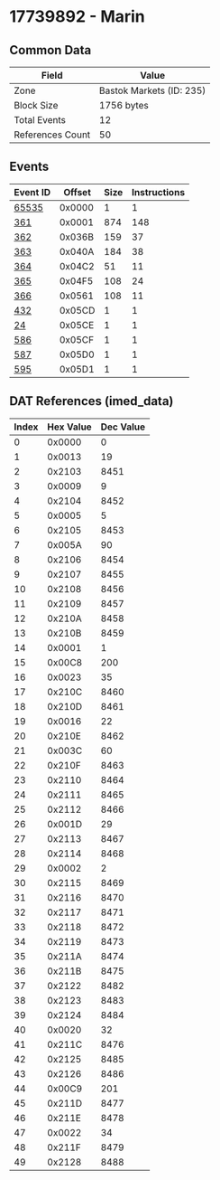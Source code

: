 # 17739892 - Marin

## Common Data

| Field            | Value                    |
|------------------|--------------------------|
| Zone             | Bastok Markets (ID: 235) |
| Block Size       | 1756 bytes               |
| Total Events     | 12                       |
| References Count | 50                       |

## Events

| Event ID            | Offset   |   Size |   Instructions |
|---------------------|----------|--------|----------------|
| [65535](./65535.md) | 0x0000   |      1 |              1 |
| [361](./361.md)     | 0x0001   |    874 |            148 |
| [362](./362.md)     | 0x036B   |    159 |             37 |
| [363](./363.md)     | 0x040A   |    184 |             38 |
| [364](./364.md)     | 0x04C2   |     51 |             11 |
| [365](./365.md)     | 0x04F5   |    108 |             24 |
| [366](./366.md)     | 0x0561   |    108 |             11 |
| [432](./432.md)     | 0x05CD   |      1 |              1 |
| [24](./24.md)       | 0x05CE   |      1 |              1 |
| [586](./586.md)     | 0x05CF   |      1 |              1 |
| [587](./587.md)     | 0x05D0   |      1 |              1 |
| [595](./595.md)     | 0x05D1   |      1 |              1 |

## DAT References (imed_data)

|   Index | Hex Value   |   Dec Value |
|---------|-------------|-------------|
|       0 | 0x0000      |           0 |
|       1 | 0x0013      |          19 |
|       2 | 0x2103      |        8451 |
|       3 | 0x0009      |           9 |
|       4 | 0x2104      |        8452 |
|       5 | 0x0005      |           5 |
|       6 | 0x2105      |        8453 |
|       7 | 0x005A      |          90 |
|       8 | 0x2106      |        8454 |
|       9 | 0x2107      |        8455 |
|      10 | 0x2108      |        8456 |
|      11 | 0x2109      |        8457 |
|      12 | 0x210A      |        8458 |
|      13 | 0x210B      |        8459 |
|      14 | 0x0001      |           1 |
|      15 | 0x00C8      |         200 |
|      16 | 0x0023      |          35 |
|      17 | 0x210C      |        8460 |
|      18 | 0x210D      |        8461 |
|      19 | 0x0016      |          22 |
|      20 | 0x210E      |        8462 |
|      21 | 0x003C      |          60 |
|      22 | 0x210F      |        8463 |
|      23 | 0x2110      |        8464 |
|      24 | 0x2111      |        8465 |
|      25 | 0x2112      |        8466 |
|      26 | 0x001D      |          29 |
|      27 | 0x2113      |        8467 |
|      28 | 0x2114      |        8468 |
|      29 | 0x0002      |           2 |
|      30 | 0x2115      |        8469 |
|      31 | 0x2116      |        8470 |
|      32 | 0x2117      |        8471 |
|      33 | 0x2118      |        8472 |
|      34 | 0x2119      |        8473 |
|      35 | 0x211A      |        8474 |
|      36 | 0x211B      |        8475 |
|      37 | 0x2122      |        8482 |
|      38 | 0x2123      |        8483 |
|      39 | 0x2124      |        8484 |
|      40 | 0x0020      |          32 |
|      41 | 0x211C      |        8476 |
|      42 | 0x2125      |        8485 |
|      43 | 0x2126      |        8486 |
|      44 | 0x00C9      |         201 |
|      45 | 0x211D      |        8477 |
|      46 | 0x211E      |        8478 |
|      47 | 0x0022      |          34 |
|      48 | 0x211F      |        8479 |
|      49 | 0x2128      |        8488 |
